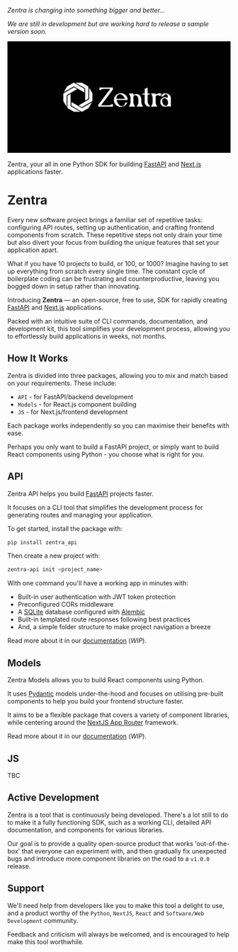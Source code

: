 _Zentra is changing into something bigger and better..._

_We are still in development but are working hard to release a sample version soon._

![Logo](/docs/assets/imgs/zentra-logo.jpg)

Zentra, your all in one Python SDK for building [FastAPI](https://fastapi.tiangolo.com/) and [Next.js](https://nextjs.org/) applications faster.

# Zentra

Every new software project brings a familiar set of repetitive tasks: configuring API routes, setting up authentication, and crafting frontend components from scratch. These repetitive steps not only drain your time but also divert your focus from building the unique features that set your application apart.

What if you have 10 projects to build, or 100, or 1000? Imagine having to set up everything from scratch every single time. The constant cycle of boilerplate coding can be frustrating and counterproductive, leaving you bogged down in setup rather than innovating.

Introducing __Zentra__ — an open-source, free to use, SDK for rapidly creating [FastAPI](https://fastapi.tiangolo.com/) and [Next.js](https://nextjs.org/) applications.

Packed with an intuitive suite of CLI commands, documentation, and development kit, this tool simplifies your development process, allowing you to effortlessly build applications in weeks, not months.

## How It Works

Zentra is divided into three packages, allowing you to mix and match based on your requirements. These include:

- `API` - for FastAPI/backend development
- `Models` - for React.js component building
- `JS` - for Next.js/frontend development

Each package works independently so you can maximise their benefits with ease.

Perhaps you only want to build a FastAPI project, or simply want to build React components using Python - you choose what is right for you.

## API

Zentra API helps you build [FastAPI](https://fastapi.tiangolo.com/) projects faster.

It focuses on a CLI tool that simplifies the development process for generating routes and managing your application.

To get started, install the package with:

```bash
pip install zentra_api
```

Then create a new project with:

```bash
zentra-api init <project_name>
```

With one command you'll have a working app in minutes with:

- Built-in user authentication with JWT token protection
- Preconfigured CORs middleware
- A [SQLite](https://www.sqlite.org/) database configured with [Alembic](https://alembic.sqlalchemy.org/en/latest/)
- Built-in templated route responses following best practices
- And, a simple folder structure to make project navigation a breeze

Read more about it in our [documentation](#) (_WIP_).

## Models

Zentra Models allows you to build React components using Python.

It uses [Pydantic](https://docs.pydantic.dev/latest/) models under-the-hood and focuses on utilising pre-built components to help you build your frontend structure faster.

It aims to be a flexible package that covers a variety of component libraries, while centering around the [NextJS App Router](https://nextjs.org/docs) framework.

Read more about it in our [documentation](#) (_WIP_).

## JS

TBC

## Active Development

Zentra is a tool that is continuously being developed. There's a lot still to do to make it a fully functioning SDK, such as a working CLI, detailed API documentation, and components for various libraries.

Our goal is to provide a quality open-source product that works 'out-of-the-box' that everyone can experiment with, and then gradually fix unexpected bugs and introduce more component libraries on the road to a `v1.0.0` release.

## Support

We'll need help from developers like you to make this tool a delight to use, and a product worthy of the `Python`, `NextJS`, `React` and `Software/Web Development` community.

Feedback and criticism will always be welcomed, and is encouraged to help make this tool worthwhile.
